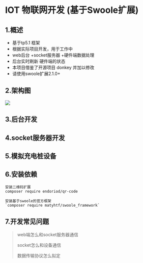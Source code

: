 IOT 物联网开发 (基于Swoole扩展)
==============
1.概述
--------------
+ 基于tp5.1 框架
+ 根据实际项目开发，用于工作中
+ web后台 +socket服务器 +硬件端数据处理
+ 后台实时刷新 硬件端的状态
+ 本项目借鉴了开源项目 donkey 并加以修改
+ 请使用swoole扩展2.1.0+


2.架构图
--------------
![](https://raw.githubusercontent.com/Lxido/iot/master/public/gitimg/IOT.png)

3.后台开发
--------------

    
4.socket服务器开发
-----------


5.模拟充电桩设备
----------

6.安装依赖
----------

    安装二维码扩展
    composer require endoriod/qr-code

    安装基于swoole的官方框架
    `composer require matyhtf/swoole_framework`
7.开发常见问题
----------
> web端怎么和socket服务器通信
> 
> socket怎么和设备通信
> 
> 数据传输协议怎么拟定
